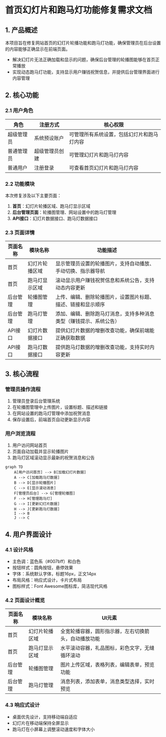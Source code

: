 # 首页幻灯片和跑马灯功能修复需求文档

## 1. 产品概述

本项目旨在修复网站首页的幻灯片轮播功能和跑马灯功能，确保管理员在后台设置的内容能够正确显示在前端页面。
- 解决幻灯片无法正确加载和显示的问题，确保后台管理的轮播图能够在首页正常播放
- 实现动态跑马灯功能，支持显示用户赚钱祝贺信息，并提供后台管理界面进行内容管理

## 2. 核心功能

### 2.1 用户角色
| 角色 | 注册方式 | 核心权限 |
|------|----------|----------|
| 超级管理员 | 系统预设账户 | 可管理所有系统设置，包括幻灯片和跑马灯内容 |
| 普通管理员 | 超级管理员创建 | 可管理幻灯片和跑马灯内容 |
| 普通用户 | 注册登录 | 可查看首页幻灯片和跑马灯内容 |

### 2.2 功能模块

本次修复涉及以下主要页面：
1. **首页**：幻灯片轮播区域、跑马灯显示区域
2. **后台管理页面**：轮播图管理、网站设置中的跑马灯管理
3. **API接口**：幻灯片数据接口、跑马灯数据接口

### 2.3 页面详情

| 页面名称 | 模块名称 | 功能描述 |
|----------|----------|----------|
| 首页 | 幻灯片轮播区域 | 显示管理员设置的轮播图片，支持自动播放、手动切换、指示器导航 |
| 首页 | 跑马灯显示区域 | 滚动显示用户赚钱祝贺信息和系统公告，支持动态内容更新 |
| 后台管理 | 轮播图管理 | 上传、编辑、删除轮播图片，设置图片标题、描述、链接和显示顺序 |
| 后台管理 | 跑马灯管理 | 添加、编辑、删除跑马灯消息，支持多种消息类型（赚钱提示、系统公告） |
| API接口 | 幻灯片数据接口 | 提供幻灯片数据的增删改查功能，确保前端能正确获取数据 |
| API接口 | 跑马灯数据接口 | 提供跑马灯数据的增删改查功能，支持实时内容更新 |

## 3. 核心流程

### 管理员操作流程
1. 管理员登录后台管理系统
2. 在轮播图管理中上传图片，设置标题、描述和链接
3. 在网站设置的跑马灯管理中添加祝贺消息
4. 保存设置后，前端首页自动更新显示内容

### 用户浏览流程
1. 用户访问网站首页
2. 页面自动加载并显示轮播图片
3. 跑马灯区域滚动显示最新的祝贺消息和公告

```mermaid
graph TD
    A[用户访问首页] --> B[加载幻灯片数据]
    A --> C[加载跑马灯数据]
    B --> D[显示轮播图片]
    C --> E[显示滚动消息]
    F[管理员后台] --> G[管理轮播图]
    F --> H[管理跑马灯]
    G --> I[更新幻灯片数据]
    H --> J[更新跑马灯数据]
    I --> B
    J --> C
```

## 4. 用户界面设计

### 4.1 设计风格
- 主色调：蓝色系（#007bff）和白色
- 按钮样式：圆角按钮，悬停效果
- 字体：系统默认字体，标题16px，正文14px
- 布局风格：响应式设计，卡片式布局
- 图标样式：Font Awesome图标库，简洁现代风格

### 4.2 页面设计概览

| 页面名称 | 模块名称 | UI元素 |
|----------|----------|---------|
| 首页 | 幻灯片轮播区域 | 全宽轮播容器，圆形指示器，左右切换箭头，自动播放功能 |
| 首页 | 跑马灯显示区域 | 水平滚动容器，礼品图标，彩色文字，无缝循环滚动 |
| 后台管理 | 轮播图管理 | 图片上传区域，表格列表，编辑表单，预览功能 |
| 后台管理 | 跑马灯管理 | 消息列表，添加表单，消息类型选择，实时预览 |

### 4.3 响应式设计
- 桌面优先设计，支持移动端自适应
- 幻灯片在移动端保持全屏显示
- 跑马灯在小屏幕上调整滚动速度和字体大小